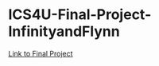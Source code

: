 # ICS4U-Final-Project-InfinityandFlynn

[Link to Final Project](https://mths-ics4u-1-2023.github.io/ICS4U-Final-Project-InfinityandFlynn/)